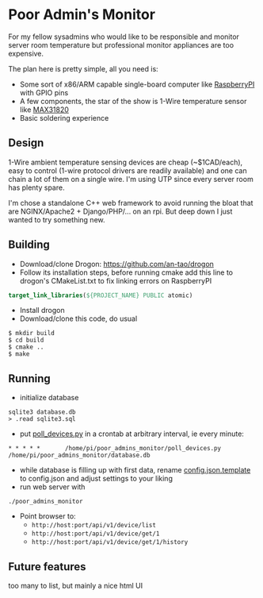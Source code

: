 # Poor Admin's Monitor
For my fellow sysadmins who would like to be responsible and monitor server room temperature but professional monitor appliances are too expensive.

The plan here is pretty simple, all you need is:
- Some sort of x86/ARM capable single-board computer like [RaspberryPI](https://www.raspberrypi.org/) with GPIO pins
- A few components, the star of the show is 1-Wire temperature sensor like [MAX31820](https://datasheets.maximintegrated.com/en/ds/MAX31820.pdf)
- Basic soldering experience

## Design
1-Wire ambient temperature sensing devices are cheap (~$1CAD/each), easy to control (1-wire protocol drivers are readily available) and one can chain a lot of them on a single wire. I'm using UTP since every server room has plenty spare.

I'm chose a standalone C++ web framework to avoid running the bloat that are NGINX/Apache2 + Django/PHP/... on an rpi. But deep down I just wanted to try something new.

## Building
- Download/clone Drogon: https://github.com/an-tao/drogon
- Follow its installation steps, before running cmake add this line to drogon's CMakeList.txt to fix linking errors on RaspberryPI
```cmake
target_link_libraries(${PROJECT_NAME} PUBLIC atomic)
```
- Install drogon
- Download/clone this code, do usual
```shell script
$ mkdir build
$ cd build
$ cmake ..
$ make
```

## Running
- initialize database
```shell script
sqlite3 database.db
> .read sqlite3.sql
```
- put [poll_devices.py](poll_devices.py) in a crontab at arbitrary interval, ie every minute:
```shell script
* * * * *       /home/pi/poor_admins_monitor/poll_devices.py /home/pi/poor_admins_monitor/database.db
``` 

- while database is filling up with first data, rename [config.json.template](config.json.template) to config.json and adjust settings to your liking
- run web server with
```shell script
./poor_admins_monitor
``` 

- Point browser to:
  - `http://host:port/api/v1/device/list`
  - `http://host:port/api/v1/device/get/1`
  - `http://host:port/api/v1/device/get/1/history`
  
## Future features
too many to list, but mainly a nice html UI